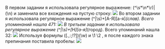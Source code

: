 В первом задании я использовала регулярное выражение: (^\s*\n*\r)|(\n) и заменила все вхождения на пустую строку: 
![](https://github.com/xristi4irina/results.txt/blob/master/%D0%B7%D0%B0%D0%B4%D0%B0%D0%BD%D0%B8%D0%B5%201.jpg?raw=true)
Во втором задании я использовала регулярное выражение (^|\s)+[А-Я][а-я]*(слав). Всего упоминаний нашла 471:
![](https://github.com/xristi4irina/results.txt/blob/master/%D0%B7%D0%B0%D0%B4%D0%B0%D0%BD%D0%B8%D0%B5%202.jpg?raw=true)
В третьем задании я использовала регулярное выражение (^|\s)+[Н][а-я]*(город). Всего упоминаний нашла 32:
![](https://github.com/xristi4irina/results.txt/blob/master/%D0%B7%D0%B0%D0%B4%D0%B0%D0%BD%D0%B8%D0%B5%203.jpg?raw=true)
Используя формулы ([.,:;!?])(\w) и \1 \2 , я после каждого знака препинания поставила пробелы:
![](https://github.com/xristi4irina/results.txt/blob/master/%D0%B1%D0%BE%D0%BD%D1%83%D1%81%D0%BD%D0%BE%D0%B5%20%D0%B7%D0%B0%D0%B4%D0%B0%D0%BD%D0%B8%D0%B5.jpg?raw=true)
